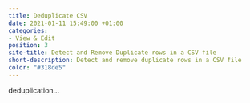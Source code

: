 ```yaml
---
title: Deduplicate CSV
date: 2021-01-11 15:49:00 +01:00
categories:
- View & Edit
position: 3
site-title: Detect and Remove Duplicate rows in a CSV file
short-description: Detect and remove duplicate rows in a CSV file
color: "#318de5"
---
```


deduplication...